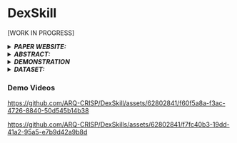 # DexSkill


[WORK IN PROGRESS]

<details>
<summary><strong><em> PAPER WEBSITE:</em></strong></summary>

<div style="background-color: #f2f2f2; padding: 10px;">
https://arq-crisp.github.io/DexSkills/
</div>
</details>

<details>
<summary><strong><em>ABSTRACT:</em></strong></summary>

<div style="background-color: #f2f2f2; padding: 10px;">

Effective execution of long-horizon tasks with dexterous robotic hands remains a significant challenge in real-world problems. While learning from human demonstrations have shown encouraging results, they require extensive data collection for training. Hence, decomposing long-horizon tasks into reusable primitive skills is a more efficient approach. To achieve so, we developed DexSkills, a novel supervised learning framework that addresses long-horizon dexterous manipulation tasks using primitive skills. DexSkills is trained to recognize and replicate a select set of skills using human demonstration data, which can then segment a demonstrated long-horizon dexterous manipulation task into a sequence of primitive skills to achieve one-shot execution by the robot directly. Significantly, DexSkills operates solely on proprioceptive and tactile data, i.e., haptic data. Our real-world robotic experiments show that DexSkills can accurately segment skills, thereby enabling autonomous robot execution of a diverse range of tasks.
</div>
</details>






<details>
<summary><strong><em> DEMONSTRATION</em></strong></summary>

<div style="background-color: #f2f2f2; padding: 10px;">
The dataset includes data of 20 haptic skils (10 repetitions each):
 
| Skill Number | Skill Name          | Skill Number | Skill Name          | Skill Number | Skill Name          | Skill Number | Skill Name          | Skill Number | Skill Name          |
|--------------|---------------------|--------------|---------------------|--------------|---------------------|--------------|---------------------|--------------|---------------------|
| 1            | Reach               | 2            | Setup Position      | 3            | PreTouch            | 4            | Touch               | 5            | Flip                |
| 6            | Wipe Forth          | 7            | Wipe Back           | 8            | PreGrasp            | 9            | Grasp               | 10           | Lift with Grasp     |
| 11           | Transport Forward   | 12           | Place               | 13           | PreRotate           | 14           | Rotate              | 15           | Shake Up            |
| 16           | Shake Down          | 17           | Twist               | 18           | Vertical Place      | 19           | Pour                | 20           | Release             |

And 20 Long Tasks executed as a sequence of skills.

| Task | I | II | III | IV | V | VI | VII | VIII | IX | X |
|------|---|----|-----|----|---|----|------|-------|----|---|
| A (s)| 1 | 5  | 3   | 4  | 7 | 6  | 8    | 9     | 10 | 20|
| B (t)| 4 | 7  | 8   | 9  | 10| 11 | 12   | 2     |    |   |
| C (b)| 13| 14 | 10  | 15 | 16| 17 | 18   |       |    |   |
| D (s)| 6 | 7  | 6   | 7  | 6 | 7  |      |       |    |   |
| E (b)| 5 | 8  | 9   | 10 | 15| 19 |      |       |    |   |
| F (b)| 8 | 9  | 10  | 17 |   |    |      |       |    |   |
| G (b)| 1 | 5  | 8   | 9  |   |    |      |       |    |   |
| H (t)| 15| 16 | 15  | 12 |   |    |      |       |    |   |
| I (s)| 16| 15 | 16  | 20 |   |    |      |       |    |   |
| J (b)| 9 | 10 | 17  | 20 |   |    |      |       |    |   |
| K (t)| 4 | 8  | 9   |    |   |    |      |       |    |   |
| L (s)| 13| 14 | 17  |    |   |    |      |       |    |   |
| M (s)| 9 | 20 | 2   |    |   |    |      |       |    |   |
| N (s)| 17| 10 | 16  |    |   |    |      |       |    |   |
| O (b)| 10| 17 | 19  |    |   |    |      |       |    |   |
| P (t)| 19| 17 | 18  |    |   |    |      |       |    |   |
| Q (s)| 5 | 8  | 2   |    |   |    |      |       |    |   |
| R (b)| 1 | 13 | 2   |    |   |    |      |       |    |   |
| S (s)| 18| 10 | 20  |    |   |    |      |       |    |   |
| T (b)| 10| 17 | 18  |    |   |    |      |       |    |   |

</div>
</details>

<details>
<summary><strong><em> DATASET:</em></strong></summary>
<div style="background-color: #f2f2f2; padding: 10px;">
 
The dataset provides the following modalities:

 - Proprioception
 - Tactile Sensing

The dataset files are organised as following:

```
DexSkill_dataset
    └─ dataset / Long-horizon task dataset
         └── data_0.pt
         └── ...
         └── data_i.pt
         │   ├── state_input
         │   ├── state_output
         │   ├── feature_input
         │   ├── feature_output
         │   ├── label
    

```


The `.pt` file located within the `/DexSkill_dataset/dataset` includes all recorded demonstrations for 20 distinct primitive skills. To enhance generalization and avoid overfitting, the datasets are shuffled during the creation process. Additionally, within the `/DexSkill_dataset/LH_dataset` folder, each `.pt` file correspond to a specific long-horizon manipulation task, with no shuffling involved to preserve the time-series sequence of these tasks. 

Furthermore, the `json_file` within this dataset provides human-labeled task segmentation for all long-horizon tasks, serving as a ground truth. 

All trained policies, including those of our framework and comparative works, are inside the `trained_policy` folder. 
</div>
</details>


### Demo Videos

https://github.com/ARQ-CRISP/DexSkill/assets/62802841/f60f5a8a-f3ac-4726-8840-50d545b14b38

https://github.com/ARQ-CRISP/DexSkills/assets/62802841/f7fc40b3-19dd-41a2-95a5-e7b9d42a9b8d

